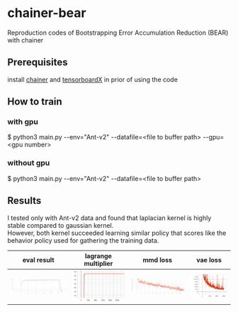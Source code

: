 # chainer-bear

Reproduction codes of Bootstrapping Error Accumulation Reduction (BEAR) with chainer

## Prerequisites

install [chainer](https://github.com/chainer/chainer) and [tensorboardX](https://github.com/lanpa/tensorboardX) in prior of using the code

## How to train

### with gpu

$ python3 main.py --env="Ant-v2" --datafile=\<file to buffer path\> --gpu=\<gpu number\>

### without gpu

$ python3 main.py --env="Ant-v2" --datafile=\<file to buffer path\>

## Results

I tested only with Ant-v2 data and found that laplacian kernel is highly stable compared to gaussian kernel. </br>
However, both kernel succeeded learning similar policy that scores like the behavior policy used for gathering the training data. 

|eval result|lagrange multiplier|mmd loss|vae loss|
|:---:|:---:|:---:|:---:|
| ![eval-result](./trained_results/optimal_data/laplacian/eval_result.svg?s=200)| ![lagrange](./trained_results/optimal_data/laplacian/lagrange_multiplier.svg?s=200)| ![mmd](./trained_results/optimal_data/laplacian/mmd_loss.svg?s=500) | ![vae](./trained_results/optimal_data/laplacian/vae_loss.svg?s=200)|